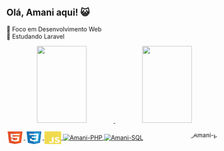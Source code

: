 ## Olá, Amani aqui! 😺

🔭 Foco em Desenvolvimento Web<br>
🌱 Estudando Laravel

<div align="center">
  <a href="https://github.com/Amani-Sena">
  <img width="48%" height="180em" src="https://github-readme-stats.vercel.app/api?username=Amani-Sena&show_icons=true&theme=dark&include_all_commits=true&count_private=true"/>
  <img width="48%" height="180em" src="https://github-readme-stats.vercel.app/api/top-langs/?username=Amani-Sena&layout=compact&langs_count=7&theme=dark"/>
</div>
  
<div style="display: inline_block"><br>
  <img align="center" alt="Amani-HTML" height="30" width="40" src="https://raw.githubusercontent.com/devicons/devicon/master/icons/html5/html5-original.svg">
  <img align="center" alt="Amani-CSS" height="30" width="40" src="https://raw.githubusercontent.com/devicons/devicon/master/icons/css3/css3-original.svg">
  <img align="center" alt="Amani-Js" height="30" width="40" src="https://raw.githubusercontent.com/devicons/devicon/master/icons/javascript/javascript-plain.svg">
  <img align="center" alt="Amani-PHP" height="30" width="40" src="https://cdn.jsdelivr.net/gh/devicons/devicon/icons/php/php-plain.svg">     
  <img align="center" alt="Amani-SQL" height="30" width="40" src="https://cdn.jsdelivr.net/gh/devicons/devicon/icons/mysql/mysql-original.svg"> 
  <img align="right" alt="Amani-pic" height="150" style="border-radius:50px;" src="https://cdn.discordapp.com/attachments/750722444901482607/1035966290176778260/download20221006141610.png">
</div>
